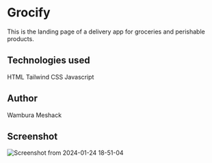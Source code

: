 # Grocify 
This is the landing page of a delivery app for groceries and perishable products.

## Technologies used
HTML
Tailwind CSS
Javascript

## Author 
Wambura Meshack

## Screenshot
![Screenshot from 2024-01-24 18-51-04](https://github.com/Wambura001/tailwind_project/assets/87015626/00495b29-274f-48b1-ba02-26a1c055365d)
